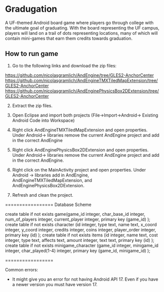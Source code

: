 Gradugation
===========

A UF-themed Android board game where players go through college with the ultimate goal of graduating. With the board representing the UF campus, players will land on a trail of dots representing locations, many of which will contain mini-games that earn them credits towards graduation.


How to run game
---------------
1. Go to the following links and download the zip files:

https://github.com/nicolasgramlich/AndEngine/tree/GLES2-AnchorCenter
https://github.com/nicolasgramlich/AndEngineTMXTiledMapExtension/tree/GLES2-AnchorCenter
https://github.com/nicolasgramlich/AndEnginePhysicsBox2DExtension/tree/GLES2-AnchorCenter

2. Extract the zip files.

3. Open Eclipse and import both projects (File->Import->Android-> Existing Android Code into Workspace)

4. Right click AndEngineTMXTiledMapExtension and open properties. Under Android-> libraries remove the current AndEngine project and add in the correct AndEngine

5. Right click AndEnginePhysicsBox2DExtension and open properties. Under Android-> libraries remove the current AndEngine project and add in the correct AndEngine.

5. Right click on the MainActivity project and open properties. Under Android -> libraries add in AndEngine, AndEngineTMXTiledMapExtension, and AndEnginePhysicsBox2DExtension.

6. Refresh and clean the project.

=================
Database Scheme

create table if not exists game(game_id integer, char_base_id integer, num_of_players integer, current_player integer,
   primary key (game_id)
   );
create table if not exists character (id integer, type text, name text, x_coord integer, y_coord integer, credits integer, coins integer, player_order integer,
   primary key (id)
   );
create table if not exists items (id integer, name text, cost integer, type text, affects text, amount integer, text text,
   primary key (id)
   );
create table if not exists minigame_character (game_id integer, minigame_id integer, char_played(1-4) integer,
   primary key (game_id, minigame_id)
   );

=================

Common errors: 

- It might give you an error for not having Android API 17. Even if you have a newer version you must have version 17.
